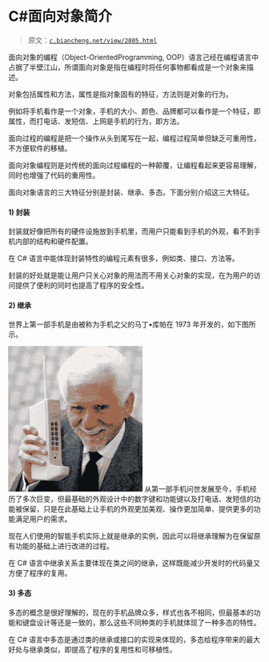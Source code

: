# C#面向对象简介

> 原文：[`c.biancheng.net/view/2805.html`](http://c.biancheng.net/view/2805.html)

面向对象的编程（Object-OrientedProgramming, OOP）语言己经在编程语言中占据了半壁江山，所谓面向对象是指在编程时将任何事物都看成是一个对象来描述。

对象包括属性和方法，属性是指对象固有的特征，方法则是对象的行为。

例如将手机看作是一个对象，手机的大小、颜色、品牌都可以看作是一个特征，即属性，而打电话、发短信、上网是手机的行为，即方法。

面向过程的编程是把一个操作从头到尾写在一起，编程过程简单但缺乏可重用性，不方便软件的移植。

面向对象编程则是对传统的面向过程编程的一种颠覆，让编程看起来更容易理解，同时也增强了代码的重用性。

面向对象语言的三大特征分别是封装、继承、多态。下面分别介绍这三大特征。

#### 1) 封装

封装就好像把所有的硬件设施放到手机里，而用户只能看到手机的外观，看不到手机内部的结构和硬件配置。

在 C# 语言中能体现封装特性的编程元素有很多，例如类、接口、方法等。

封装的好处就是能让用户只关心对象的用法而不用关心对象的实现，在为用户的访问提供了便利的同时也提高了程序的安全性。

#### 2) 继承

世界上第一部手机是由被称为手机之父的马丁•库帕在 1973 年开发的，如下图所示。

![手机之父马丁·库帕](img/6cef49f17359295e93d43dd40b2587d2.png)
从第一部手机问世发展至今，手机经历了多次巨变，但最基础的外观设计中的数字键和功能键以及打电话、发短信的功能被保留，只是在此基础上让手机的外观更加美观、操作更加简单、提供更多的功能满足用户的需求。

现在人们使用的智能手机实际上就是继承的实例，因此可以将继承理解为在保留原有功能的基础上进行改进的过程。

在 C# 语言中继承关系主要体现在类之间的继承，这样既能减少开发时的代码量又方便了程序的复用。

#### 3) 多态

多态的概念是很好理解的，现在的手机品牌众多，样式也各不相同，但最基本的功能和键盘设计等还是一致的，那么这些不同种类的手机就体现了一种多态的特性。

在 C# 语言中多态是通过类的继承或接口的实现来体现的，多态给程序带来的最大好处与继承类似，即提高了程序的复用性和可移植性。
